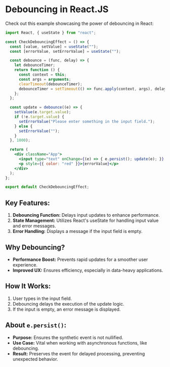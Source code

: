 # Debouncing in React.JS

Check out this example showcasing the power of debouncing in React:

```jsx
import React, { useState } from "react";

const CheckDebouncingEffect = () => {
  const [value, setValue] = useState("");
  const [errorValue, setErrorValue] = useState("");

  const debounce = (func, delay) => {
    let debounceTimer;
    return function () {
      const context = this;
      const args = arguments;
      clearTimeout(debounceTimer);
      debounceTimer = setTimeout(() => func.apply(context, args), delay);
    };
  };

  const update = debounce((e) => {
    setValue(e.target.value);
    if (!e.target.value) {
      setErrorValue("Please enter something in the input field.");
    } else {
      setErrorValue("");
    }
  }, 1000);

  return (
    <div className="App">
      <input type="text" onChange={(e) => { e.persist(); update(e); }} />
      <p style={{ color: "red" }}>{errorValue}</p>
    </div>
  );
};

export default CheckDebouncingEffect;
```

## Key Features:
1. **Debouncing Function:** Delays input updates to enhance performance.
2. **State Management:** Utilizes React's useState for handling input value and error messages.
3. **Error Handling:** Displays a message if the input field is empty.

## Why Debouncing?
- **Performance Boost:** Prevents rapid updates for a smoother user experience.
- **Improved UX:** Ensures efficiency, especially in data-heavy applications.

## How It Works:
1. User types in the input field.
2. Debouncing delays the execution of the update logic.
3. If the input is empty, an error message is displayed.

## About `e.persist()`:
- **Purpose:** Ensures the synthetic event is not nullified.
- **Use Case:** Vital when working with asynchronous functions, like debouncing.
- **Result:** Preserves the event for delayed processing, preventing unexpected behavior.

